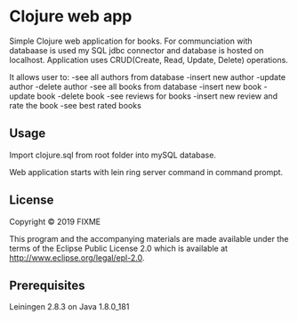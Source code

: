 # Clojure web app

Simple Clojure web application for books. For communciation with databaase is used my SQL jdbc connector and database is hosted on localhost. Application uses CRUD(Create, Read, Update, Delete) operations.

It allows user to:
-see all authors from database
-insert new author
-update author
-delete author
-see all books from database
-insert new book
-update book
-delete book
-see reviews for books
-insert new review and rate the book
-see best rated books



## Usage

Import clojure.sql from root folder into mySQL database.

Web application starts with lein ring server command in command prompt.

## License

Copyright © 2019 FIXME

This program and the accompanying materials are made available under the
terms of the Eclipse Public License 2.0 which is available at
http://www.eclipse.org/legal/epl-2.0.

## Prerequisites
Leiningen 2.8.3 on Java 1.8.0_181
